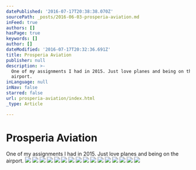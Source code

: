 ```yaml
---
datePublished: '2016-07-17T20:38:38.070Z'
sourcePath: _posts/2016-06-03-prosperia-aviation.md
inFeed: true
authors: []
hasPage: true
keywords: []
author: []
dateModified: '2016-07-17T20:32:36.691Z'
title: Prosperia Aviation
publisher: null
description: >-
  One of my assignments I had in 2015. Just love planes and being on the
  airport.
inLanguage: null
inNav: false
starred: false
url: prosperia-aviation/index.html
_type: Article

---
```

# Prosperia Aviation

One of my assignments I had in 2015\. Just love planes and being on the airport.
![](https://imgflo.herokuapp.com/graph/vahj1ThiexotieMo/fd724ab8fe41436b4cd8d7093e30cb4e/croprotate.jpg?cropheight=1358&cropwidth=2048&degrees=0&input=https%3A%2F%2Fthe-grid-user-content.s3-us-west-2.amazonaws.com%2Fd419b2f3-9695-4da9-9928-db69b1768aed.jpg&x=0&y=0)
![](https://s3-us-west-2.amazonaws.com/the-grid-img/p/fc06de4ea433a84958f20b0f9b9e99950d0016f9.jpg)
![](https://s3-us-west-2.amazonaws.com/the-grid-img/p/30f96462492401f559e061e0da27ed2f29265049.jpg)
![](https://s3-us-west-2.amazonaws.com/the-grid-img/p/18afa12cdc971e114c07312f68540f33c8c290ee.jpg)
![](https://the-grid-user-content.s3-us-west-2.amazonaws.com/2f4ab7d1-d6b7-421c-881e-2c088a7d3183.jpg)
![](https://the-grid-user-content.s3-us-west-2.amazonaws.com/2b78dce5-7ffc-4974-ad3c-63b05f373290.jpg)
![](https://the-grid-user-content.s3-us-west-2.amazonaws.com/60004424-582c-47d0-94ba-28aa1754cda7.jpg)
![](https://the-grid-user-content.s3-us-west-2.amazonaws.com/d5aac45a-b0c7-471d-a503-4894b0fcd6e6.jpg)
![](https://s3-us-west-2.amazonaws.com/the-grid-img/p/be9dcd19e2f22d2624bbd19a6d7a4608c7aad9fc.jpg)
![](https://the-grid-user-content.s3-us-west-2.amazonaws.com/f82dc2ae-e52e-4750-bcf2-b60e1a49952e.jpg)
![](https://the-grid-user-content.s3-us-west-2.amazonaws.com/892b77f0-b097-40cc-9723-55dffc777afc.jpg)
![](https://the-grid-user-content.s3-us-west-2.amazonaws.com/e53178f6-323b-4002-bd26-dab1cfaa0ec4.jpg)
![](https://s3-us-west-2.amazonaws.com/the-grid-img/p/c2033b53ad3d2f4d916478ef452bd857450559e6.jpg)
![](https://the-grid-user-content.s3-us-west-2.amazonaws.com/d0e27339-d93c-4e35-969e-5194917428bc.jpg)
![](https://the-grid-user-content.s3-us-west-2.amazonaws.com/274a7c9d-2c4c-48f8-aa2d-137161e9b1fb.jpg)
![](https://the-grid-user-content.s3-us-west-2.amazonaws.com/fd06d079-9bf7-48f2-925e-7f6093d91caf.jpg)